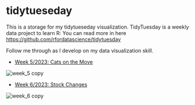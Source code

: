 # tidytueseday
This is a storage for my tidytueseday visualization. TidyTuesday is a weekly data project to learn R: You can read more in here https://github.com/rfordatascience/tidytuesday

Follow me through as I develop on my data visualization skill.

 * [Week 5/2023: Cats on the Move](https://github.com/lovingtheo/tidytueseday/blob/main/rmarkdown/cat/week_5.png)

![week_5 copy](https://raw.githubusercontent.com/lovingtheo/tidytueseday/main/rmarkdown/cat/week_5.png)

 * [Week 6/2023: Stock Changes](https://github.com/lovingtheo/tidytueseday/blob/main/rmarkdown/stock/week_6.png)

![week_6 copy](https://raw.githubusercontent.com/lovingtheo/tidytueseday/main/rmarkdown/stock/week_6.png)
